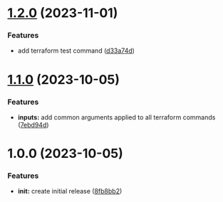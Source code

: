 # [1.2.0](https://github.com/infinite-automations/terraform-all-in-one/compare/v1.1.0...v1.2.0) (2023-11-01)


### Features

* add terraform test command ([d33a74d](https://github.com/infinite-automations/terraform-all-in-one/commit/d33a74d95be0f9f447325e9d0551844469da4539))

# [1.1.0](https://github.com/infinite-automations/terraform-all-in-one/compare/v1.0.0...v1.1.0) (2023-10-05)

### Features

* **inputs:** add common arguments applied to all terraform commands ([7ebd94d](https://github.com/infinite-automations/terraform-all-in-one/commit/7ebd94d05771415b070f82dc6ac4ecdad76539a9))

# 1.0.0 (2023-10-05)

### Features

* **init:** create initial release ([8fb8bb2](https://github.com/infinite-automations/terraform-all-in-one/commit/8fb8bb256b8bf8560e639ca394ac1d3edc6fdb1f))
